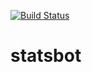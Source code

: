 [![Build Status](https://travis-ci.org/Hu3bl/statsbot.svg?branch=master)](https://travis-ci.org/Hu3bl/statsbot)
# statsbot
